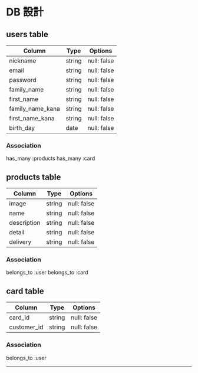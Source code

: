 # DB 設計

## users table

| Column             | Type                | Options                 |
|--------------------|---------------------|-------------------------|
| nickname           | string              | null: false             |
| email              | string              | null: false             |
| password           | string              | null: false             |
| family_name        | string              | null: false             |
| first_name         | string              | null: false             |
| family_name_kana   | string              | null: false             |
| first_name_kana    | string              | null: false             |
| birth_day          | date                | null: false             |

### Association

has_many :products
has_many :card

## products table

| Column             | Type                | Options                 |
|--------------------|---------------------|-------------------------|
| image              | string              | null: false             |
| name               | string              | null: false             |
| description        | string              | null: false             |
| detail             | string              | null: false             |
| delivery           | string              | null: false             |

### Association

belongs_to :user
belongs_to :card

## card table

| Column             | Type                | Options                 |
|--------------------|---------------------|-------------------------|
| card_id            | string              | null: false             |
| customer_id        | string              | null: false             |

### Association

belongs_to :user

----------------------------------------------------------------------
